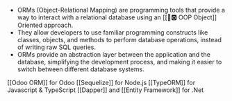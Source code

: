 - ORMs (Object-Relational Mapping) are programming tools that provide a way to interact with a relational database using an [[👾🅾️ OOP Object]] Oriented approach.
- They allow developers to use familiar programming constructs like classes, objects, and methods to perform database operations, instead of writing raw SQL queries.
- ORMs provide an abstraction layer between the application and the database, simplifying the development process, and making it easier to switch between different database systems.

[[Odoo ORM]] for Odoo
[[Sequelize]] for Node.js
[[TypeORM]] for Javascript & TypeScript
[[Dapper]] and [[Entity Framework]] for .Net